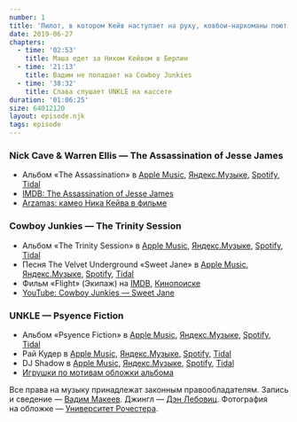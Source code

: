 ```yaml
---
number: 1
title: 'Пилот, в котором Кейв наступает на руку, ковбои-наркоманы поют в церкви и школьники слушают трипхоп на переменах'
date: 2019-06-27
chapters:
  - time: '02:53'
    title: Маша едет за Ником Кейвом в Берлин
  - time: '21:13'
    title: Вадим не попадает на Cowboy Junkies
  - time: '38:32'
    title: Слава слушает UNKLE на кассете
duration: '01:06:25'
size: 64012120
layout: episode.njk
tags: episode
---
```


### Nick Cave & Warren Ellis — The Assassination of Jesse James

- Альбом «The Assassination» в
  [Apple Music](https://music.apple.com/album/1143174629),
  [Яндекс.Музыке](https://music.yandex.ru/album/52741),
  [Spotify](https://open.spotify.com/album/6RzRjlvdLSDwkx8bMHyPLs),
  [Tidal](https://tidal.com/browse/album/63883085)
- [IMDB: The Assassination of Jesse James](https://www.imdb.com/title/tt0443680/)
- [Arzamas: камео Ника Кейва в фильме](https://arzamas.academy/micro/kameo/6)

### Cowboy Junkies — The Trinity Session

- Альбом «The Trinity Session» в
  [Apple Music](https://music.apple.com/album/299606787),
  [Яндекс.Музыке](https://music.yandex.ru/album/3959139),
  [Spotify](https://open.spotify.com/album/566tD6a3xWL6MKLWkw8ERz),
  [Tidal](https://tidal.com/browse/album/11354956)
- Песня The Velvet Underground «Sweet Jane» в
  [Apple Music](https://music.apple.com/album/1050415251?i=1050415253),
  [Яндекс.Музыке](https://music.yandex.ru/album/3041480/track/25721893),
  [Spotify](https://open.spotify.com/track/3cw3Z7mS55gd3NUjh4k0bL),
  [Tidal](https://tidal.com/browse/track/52684896)
- Фильм «Flight» (Экипаж) на
  [IMDB](https://www.imdb.com/title/tt1907668/),
  [Кинопоиске](https://www.kinopoisk.ru/film/592203/)
- [YouTube: Cowboy Junkies — Sweet Jane](https://youtu.be/Fa9nN3G2CSg)

### UNKLE — Psyence Fiction

- Альбом «Psyence Fiction» в
  [Apple Music](https://music.apple.com/album/1440922148),
  [Яндекс.Музыке](https://music.yandex.ru/album/8616),
  [Spotify](https://open.spotify.com/album/6Dxx0vxLQ83LK1PMZezlcY),
  [Tidal](https://tidal.com/browse/album/573666)
- Рай Кудер в
  [Apple Music](https://itunes.apple.com/artist/191009),
  [Яндекс.Музыке](https://music.yandex.ru/artist/43463),
  [Spotify](https://open.spotify.com/artist/1CPwHx5lgVxv0rfcp7UXLx),
  [Tidal](https://tidal.com/browse/artist/15046)
- DJ Shadow в
  [Apple Music](https://music.apple.com/artist/133086),
  [Яндекс.Музыке](https://music.yandex.ru/artist/10799),
  [Spotify](https://open.spotify.com/artist/5CE2IfdYZEQGIDsfiRm8SI),
  [Tidal](https://tidal.com/browse/artist/24965)
- [Игрушки по мотивам обложки альбома](https://thevinylfactory.com/news/unkle-release-limited-edition-action-figures-mount-on-turntable/)

Все права на музыку принадлежат законным правообладателям. Запись и сведение — [Вадим Макеев](https://twitter.com/pepelsbey). Джингл — [Дэн Лебовиц](https://www.youtube.com/channel/UC38A5qHrlc_Zgua7vL4b96w). Фотография на обложке — [Университет Рочестера](https://rochester.edu/).
